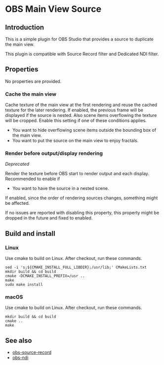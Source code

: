 # OBS Main View Source

## Introduction

This is a simple plugin for OBS Studio that provides a source to duplicate the main view.

This plugin is compatible with Source Record filter and Dedicated NDI filter.

## Properties

No properties are provided.

### Cache the main view

Cache texture of the main view at the first rendering and reuse the cached texture for the later rendering.
If enabled, the previous frame will be displayed if the source is nested. Also scene items overflowing the texture will be cropped.
Enable this setting if one of these conditions applies.
- You want to hide overflowing scene items outside the bounding box of the main view.
- You want to put the source on the main view to enjoy fractals.

### Render before output/display rendering

*Deprecated*

Render the texture before OBS start to render output and each display.
Recommended to enable if
- You want to have the source in a nested scene.

If enabled, since the order of rendering sources changes, something might be affected.

If no issues are reported with disabling this property, this property might be dropped in the future and fixed to enabled.

## Build and install
### Linux
Use cmake to build on Linux. After checkout, run these commands.
```
sed -i 's;${CMAKE_INSTALL_FULL_LIBDIR};/usr/lib;' CMakeLists.txt
mkdir build && cd build
cmake -DCMAKE_INSTALL_PREFIX=/usr ..
make
sudo make install
```

### macOS
Use cmake to build on Linux. After checkout, run these commands.
```
mkdir build && cd build
cmake ..
make
```

## See also
- [obs-source-record](https://github.com/exeldro/obs-source-record)
- [obs-ndi](https://github.com/Palakis/obs-ndi)
